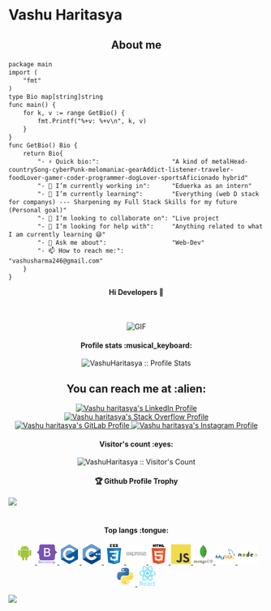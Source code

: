 # Vashu Haritasya
<h2 align="center">About me</h2>

```golang
package main
import (
	"fmt"
)
type Bio map[string]string
func main() {
	for k, v := range GetBio() {
		fmt.Printf("%+v: %+v\n", k, v)
	}
}
func GetBio() Bio {
	return Bio{
		"- ⚡ Quick bio:":                    "A kind of metalHead-countrySong-cyberPunk-melomaniac-gearAddict-listener-traveler-foodLover-gamer-coder-programmer-dogLover-sportsAficionado hybrid"
		"- 🔭 I’m currently working in":      "Eduerka as an intern"
		"- 🌱 I’m currently learning":        "Everything (web D stack for companys) --- Sharpening my Full Stack Skills for my future (Personal goal)"
		"- 👯 I’m looking to collaborate on": "Live project
		"- 🤔 I’m looking for help with":     "Anything related to what I am currently learning 😅"
		"- 💬 Ask me about":                  "Web-Dev"
		"- 📫 How to reach me:":              "vashusharma246@gmail.com"
	}
}
```

<p align="center">
    <b>Hi Developers 👋</b><br><br>
    <br>
    <br>
    <img  height="250" width="500" alt="GIF" src="https://www.mygo.ge/uploads/blog/1584023795.jpg" /><br> 
</p>

<h4 align="center">Profile stats :musical_keyboard:</h4>
<p align="center"><img src="https://github-readme-stats.vercel.app/api?username=VashuHaritasya&show_icons=true&theme=synthwave" alt="VashuHaritasya :: Profile Stats" /></p>


<h2 align="center">You can reach me at :alien:</h2>
<p align="center">
  <a href="https://www.linkedin.com/in/vashu-haritasya-437b93217/">
    <img src="https://www.vectorlogo.zone/logos/linkedin/linkedin-icon.svg" alt="Vashu haritasya's LinkedIn Profile" height="30" width="30">
  </a>
  
  <a href="https://stackoverflow.com/users/19653051/vashu-haritasya-/angel-vashu-haritasya?tab=profile">
    <img src="https://www.vectorlogo.zone/logos/stackoverflow/stackoverflow-icon.svg" alt="Vashu haritasya's Stack Overflow Profile" height="30" width="30">
  </a>
  
  <a href="https://github.com/VashuHaritasya">
    <img src="https://www.vectorlogo.zone/logos/gitlab/gitlab-icon.svg" alt="Vashu haritasya's GitLab Profile" height="30" width="30">
  </a>
  
  <a href="https://www.instagram.com/vashu246haritasya/">
    <img src="https://www.vectorlogo.zone/logos/instagram/instagram-icon.svg" alt="Vashu haritasya's Instagram Profile" height="30" width="30">
  </a>
</p>

<h4 align="center">Visitor's count :eyes:</h4>
<p align="center"><img src="https://profile-counter.glitch.me/VashuHaritasya/count.svg" alt="VashuHaritasya :: Visitor's Count" /></p>

<div>
  <h4 align="center">🏆 Github Profile Trophy</h4>
  <a href="https://github.com/ryo-ma/github-profile-trophy">
    <img src="https://github-profile-trophy.vercel.app/?username=VashuHaritasya&column=7"/>
  </a>
</div>
<br>

<h4 align="center">Top langs :tongue:</h4>

<p align="center"> <a href="https://developer.android.com" target="_blank" rel="noreferrer"> <img src="https://raw.githubusercontent.com/devicons/devicon/master/icons/android/android-original-wordmark.svg" alt="android" width="40" height="40"/> </a> <a href="https://getbootstrap.com" target="_blank" rel="noreferrer"> <img src="https://raw.githubusercontent.com/devicons/devicon/master/icons/bootstrap/bootstrap-plain-wordmark.svg" alt="bootstrap" width="40" height="40"/> </a> <a href="https://www.cprogramming.com/" target="_blank" rel="noreferrer"> <img src="https://raw.githubusercontent.com/devicons/devicon/master/icons/c/c-original.svg" alt="c" width="40" height="40"/> </a> <a href="https://www.w3schools.com/cpp/" target="_blank" rel="noreferrer"> <img src="https://raw.githubusercontent.com/devicons/devicon/master/icons/cplusplus/cplusplus-original.svg" alt="cplusplus" width="40" height="40"/> </a> <a href="https://www.w3schools.com/css/" target="_blank" rel="noreferrer"> <img src="https://raw.githubusercontent.com/devicons/devicon/master/icons/css3/css3-original-wordmark.svg" alt="css3" width="40" height="40"/> </a> <a href="https://expressjs.com" target="_blank" rel="noreferrer"> <img src="https://raw.githubusercontent.com/devicons/devicon/master/icons/express/express-original-wordmark.svg" alt="express" width="40" height="40"/> </a> <a href="https://www.w3.org/html/" target="_blank" rel="noreferrer"> <img src="https://raw.githubusercontent.com/devicons/devicon/master/icons/html5/html5-original-wordmark.svg" alt="html5" width="40" height="40"/> </a> <a href="https://developer.mozilla.org/en-US/docs/Web/JavaScript" target="_blank" rel="noreferrer"> <img src="https://raw.githubusercontent.com/devicons/devicon/master/icons/javascript/javascript-original.svg" alt="javascript" width="40" height="40"/> </a> <a href="https://www.mongodb.com/" target="_blank" rel="noreferrer"> <img src="https://raw.githubusercontent.com/devicons/devicon/master/icons/mongodb/mongodb-original-wordmark.svg" alt="mongodb" width="40" height="40"/> </a> <a href="https://www.mysql.com/" target="_blank" rel="noreferrer"> <img src="https://raw.githubusercontent.com/devicons/devicon/master/icons/mysql/mysql-original-wordmark.svg" alt="mysql" width="40" height="40"/> </a> <a href="https://nodejs.org" target="_blank" rel="noreferrer"> <img src="https://raw.githubusercontent.com/devicons/devicon/master/icons/nodejs/nodejs-original-wordmark.svg" alt="nodejs" width="40" height="40"/> </a> <a href="https://www.python.org" target="_blank" rel="noreferrer"> <img src="https://raw.githubusercontent.com/devicons/devicon/master/icons/python/python-original.svg" alt="python" width="40" height="40"/> </a> <a href="https://reactjs.org/" target="_blank" rel="noreferrer"> <img src="https://raw.githubusercontent.com/devicons/devicon/master/icons/react/react-original-wordmark.svg" alt="react" width="40" height="40"/> </a> </p>

![](https://activity-graph.herokuapp.com/graph?username=VashuHaritasya&theme=react-dark&area=true)
<!--
**VashuHaritasya/VashuHaritasya** is a ✨ _special_ ✨ repository because its `README.md` (this file) appears on your GitHub profile.

Here are some ideas to get you started:

- 🔭 I’m currently working on ...
- 🌱 I’m currently learning ... Full stack development 
- 👯 I’m looking to collaborate on ...
- 🤔 I’m looking for help with ...
- 💬 Ask me about ...
- 📫 How to reach me: ... 
- 😄 Pronouns: ...
- ⚡ Fun fact: .....

-->
